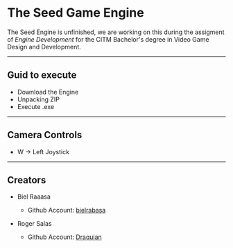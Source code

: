 # The Seed Game Engine
The Seed Engine is unfinished, we are working on this during the assigment of *Engine Development* for the CITM Bachelor's degree in Video Game Design and Development.


***

## Guid to execute
 * Download the Engine
 * Unpacking ZIP
 * Execute .exe

***
## Camera Controls
-   W → Left Joystick

***
## Creators

- Biel Raaasa
    * Github Account: [bielrabasa](https://github.com/bielrabasa)


- Roger Salas
    * Github Account: [Draquian](https://github.com/Draquian)
